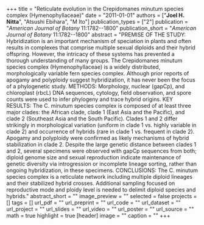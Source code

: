 +++
title = "Reticulate evolution in the Crepidomanes minutum species complex (Hymenophyllaceae)"
date = "2011-01-01"
authors = ["**Joel H. Nitta**", "Atsushi Ebihara", "M Ito"]
publication_types = ["2"]
publication = "_American Journal of Botany_ 11:1782--1800"
publication_short = "_American Journal of Botany_ 11:1782--1800"
abstract = "PREMISE OF THE STUDY: Hybridization is an important mechanism of speciation in plants and often results in complexes that comprise multiple sexual diploids and their hybrid offspring. However, the intricacy of these systems has prevented a thorough understanding of many groups. The Crepidomanes minutum species complex (Hymenophyllaceae) is a widely distributed, morphologically variable fern species complex. Although prior reports of apogamy and polyploidy suggest hybridization, it has never been the focus of a phylogenetic study. METHODS: Morphology, nuclear (gapCp), and chloroplast (rbcL) DNA sequences, cytology, field observation, and spore counts were used to infer phylogeny and trace hybrid origins. KEY RESULTS: The C. minutum species complex is composed of at least three major clades: the African clade, clade 1 (East Asia and the Pacific), and clade 2 (Southeast Asia and the South Pacific). Clades 1 and 2 differ strikingly in morphological variation (uniform in clade 1 vs. highly variable in clade 2) and occurrence of hybrids (rare in clade 1 vs. frequent in clade 2). Apogamy and polyploidy were confirmed as likely mechanisms of hybrid stabilization in clade 2. Despite the large genetic distance between clades 1 and 2, several specimens were observed with gapCp sequences from both; diploid genome size and sexual reproduction indicate maintenance of genetic diversity via introgression or incomplete lineage sorting, rather than ongoing hybridization, in these specimens. CONCLUSIONS: The C. minutum species complex is a reticulate network including multiple diploid lineages and their stabilized hybrid crosses. Additional sampling focused on reproductive mode and ploidy level is needed to delimit diploid species and hybrids."
abstract_short = ""
image_preview = ""
selected = false
projects = []
tags = []
url_pdf = ""
url_preprint = ""
url_code = ""
url_dataset = ""
url_project = ""
url_slides = ""
url_video = ""
url_poster = ""
url_source = ""
math = true
highlight = true
[header]
image = ""
caption = ""
+++
